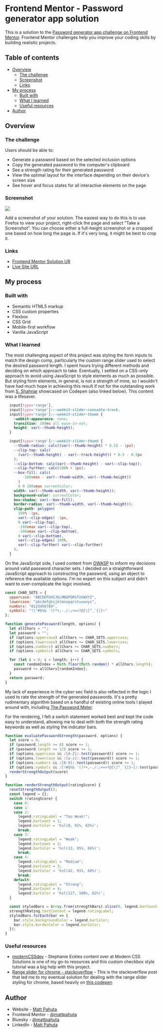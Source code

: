 # Frontend Mentor - Password generator app solution

This is a solution to the [Password generator app challenge on Frontend Mentor](https://www.frontendmentor.io/challenges/password-generator-app-Mr8CLycqjh). Frontend Mentor challenges help you improve your coding skills by building realistic projects. 

## Table of contents

- [Overview](#overview)
  - [The challenge](#the-challenge)
  - [Screenshot](#screenshot)
  - [Links](#links)
- [My process](#my-process)
  - [Built with](#built-with)
  - [What I learned](#what-i-learned)
  - [Useful resources](#useful-resources)
- [Author](#author)

## Overview

### The challenge

Users should be able to:

- Generate a password based on the selected inclusion options
- Copy the generated password to the computer's clipboard
- See a strength rating for their generated password
- View the optimal layout for the interface depending on their device's screen size
- See hover and focus states for all interactive elements on the page

### Screenshot

![](./screenshot.jpg)

Add a screenshot of your solution. The easiest way to do this is to use Firefox to view your project, right-click the page and select "Take a Screenshot". You can choose either a full-height screenshot or a cropped one based on how long the page is. If it's very long, it might be best to crop it.

### Links

- [Frontend Mentor Solution UR](https://your-solution-url.com)
- [Live Site URL](https://scintillating-muffin-250ce1.netlify.app/)

## My process

### Built with

- Semantic HTML5 markup
- CSS custom properties
- Flexbox
- CSS Grid
- Mobile-first workflow
- Vanilla JavaScript 


### What I learned

The most challenging aspect of this project was styling the form inputs to match the design comp, particularly the custom range slider used to select the desired password length. I spent hours trying different methods and deciding on which approach to take. Eventually, I settled on a CSS-only approach to avoid using JavaScript to style elements as much as possible. But styling form elements, in general, is not a strength of mine, so I wouldn't have had much hope in achieving this result if not for the outstanding work from [S. Shahriar](https://codepen.io/ShadowShahriar) showcased on Codepen (also linked below). This content was a lifesaver. 

```css
  input[type='range'],
  input[type='range']::-webkit-slider-runnable-track,
  input[type='range']::-webkit-slider-thumb {
    -webkit-appearance: none;
    transition: 200ms all ease-in-out;
    height: var(--thumb-height);
  }

  input[type='range']::-webkit-slider-thumb {
    --thumb-radius: calc((var(--thumb-height) * 0.5) - 1px);
    --clip-top: calc(
      (var(--thumb-height) - var(--track-height)) * 0.5 - 0.5px
    );
    --clip-bottom: calc(var(--thumb-height) - var(--clip-top));
    --clip-further: calc(100% + 1px);
    --box-fill: calc(
        -100vmax - var(--thumb-width, var(--thumb-height))
      )
      0 0 100vmax currentColor;
    width: var(--thumb-width, var(--thumb-height));
    background-color: currentColor;
    box-shadow: var(--box-fill);
    border-radius: var(--thumb-width, var(--thumb-height));
    clip-path: polygon(
      100% -1px,
      var(--clip-edges) -1px,
      0 var(--clip-top),
      -100vmax var(--clip-top),
      -100vmax var(--clip-bottom),
      0 var(--clip-bottom),
      var(--clip-edges) 100%,
      var(--clip-further) var(--clip-further)
    );
  }
```

On the JavaScript side, I used content from [OWASP](https://owasp.org/) to inform my decisions around valid password character sets. I decided on a straightforward JavaScript approach to constructing the password, using an object to reference the available options. I'm no expert on this subject and didn't want to over-complicate the logic involved. 

```js
const CHAR_SETS = {
  uppercase: "ABCDEFGHIJKLMNOPQRSTUVWXYZ",
  lowercase: "abcdefghijklmnopqrstuvwxyz",
  numbers: "0123456789",
  symbols: "!\"#$%& '()*+,-./:;<=>?@[\]^_`{|}~"
};

function generatePassword(length, options) {
  let allChars = "";
  let password = "";
  if (options.uppercase) allChars += CHAR_SETS.uppercase;
  if (options.lowercase) allChars += CHAR_SETS.lowercase;
  if (options.numbers) allChars += CHAR_SETS.numbers;
  if (options.symbols) allChars += CHAR_SETS.symbols;

  for (let i = 0; i < length; i++) {
    const randomIndex = Math.floor(Math.random() * allChars.length);
    password += allChars[randomIndex];
  }
  return password;
}
```
My lack of experience in the cyber sec field is also reflected in the logic I used to rate the strength of the generated passwords. It's a pretty rudimentary algorithm based on a handful of existing online tools I played around with, including [The Password Meter](https://passwordmeter.com/).

For the rendering, I felt a switch statement worked best and kept the code easy to understand, allowing me to deal with both the strength rating keywords as well as styling the indicator bars.

```js
function evaluatePasswordStrength(password, options) {
  let score = 0;
  if (password.length >= 8) score += 1;
  if (password.length >= 12) score += 1;
  if (options.uppercase && /[A-Z]/.test(password)) score += 1;
  if (options.lowercase && /[a-z]/.test(password)) score += 1;
  if (options.numbers && /[0-9]/.test(password)) score += 1;
  if (options.symbols && /[!#$%& '()*+,-./:;<=>?@[\]^_`{|}~]/.test(password)) score += 1;
  renderStrengthOutput(score)
}

function renderStrengthOutput(ratingScore) {
  resetStrengthOutput();
  const legend = {};
  switch (ratingScore) {
    case 0:
    case 1:
    case 2:
      legend.ratingLabel = "Too Weak!";
      legend.barCount = 1;
      legend.barColor = 'hsl(0, 91%, 63%)';
      break;
    case 3:
      legend.ratingLabel = "Weak";
      legend.barCount = 2;
      legend.barColor = 'hsl(13, 95%, 66%)';
      break;
    case 4:
      legend.ratingLabel = "Medium";
      legend.barCount = 3;
      legend.barColor = 'hsl(42, 91%, 68%)';
      break;
    default:
      legend.ratingLabel = "Strong";
      legend.barCount = 4;
      legend.barColor = 'hsl(127, 100%, 82%)';
  }

  const styledBars = Array.from(strengthBars).slice(0, legend.barCount);
  strengthRating.textContent = legend.ratingLabel;
  styledBars.forEach(bar => {
    bar.style.backgroundColor = legend.barColor;
    bar.style.borderColor = legend.barColor;
  });
}
```

### Useful resources

- [modernCSSdev](https://moderncss.dev/pure-css-custom-checkbox-style/) - Stephanie Eckles content over at Modern CSS Solutions is one of my go-to resources and this custom checkbox style tutorial was a big help with this project.
- [Range slider for chrome - stackoverflow](https://stackoverflow.com/questions/65738788/input-range-slider-progress-for-chrome-browser) - This is the stackoverflow post that led me to my eventual solution for dealing with the range slider styling for chrome, based heavily on [this codepen](https://codepen.io/ShadowShahriar/pen/zYPPYrQ)


## Author

- Website - [Matt Pahuta](https://www.mattpahuta.com)
- Frontend Mentor - [@mattpahuta](https://www.frontendmentor.io/profile/MattPahuta)
- Bluesky - [@mattpahuta](https://bsky.app/profile/mattpahuta.bsky.social)
- LinkedIn - [Matt Pahuta](www.linkedin.com/in/mattpahuta)
